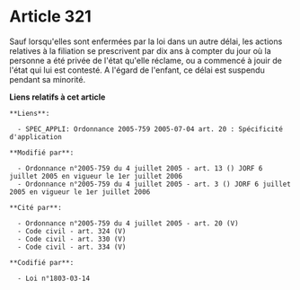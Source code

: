 # Article 321

Sauf lorsqu'elles sont enfermées par la loi dans un autre délai, les actions relatives à la filiation se prescrivent par dix
ans à compter du jour où la personne a été privée de l'état qu'elle réclame, ou a commencé à jouir de l'état qui lui est
contesté. A l'égard de l'enfant, ce délai est suspendu pendant sa minorité.

**Liens relatifs à cet article**

	**Liens**:

	  - SPEC_APPLI: Ordonnance 2005-759 2005-07-04 art. 20 : Spécificité d'application

	**Modifié par**:

	  - Ordonnance n°2005-759 du 4 juillet 2005 - art. 13 () JORF 6 juillet 2005 en vigueur le 1er juillet 2006
	  - Ordonnance n°2005-759 du 4 juillet 2005 - art. 3 () JORF 6 juillet 2005 en vigueur le 1er juillet 2006

	**Cité par**:

	  - Ordonnance n°2005-759 du 4 juillet 2005 - art. 20 (V)
	  - Code civil - art. 324 (V)
	  - Code civil - art. 330 (V)
	  - Code civil - art. 334 (V)

	**Codifié par**:

	  - Loi n°1803-03-14

